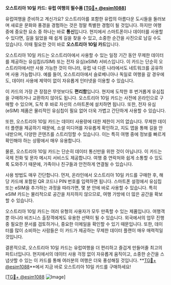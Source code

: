 **오스트리아 10일 카드: 유럽 여행의 필수품 [[TG💪+ @esim1088](https://t.me/s/esim1088)]**

유럽여행을 준비하고 계신가요? 오스트리아를 포함한 유럽의 아름다운 도시들을 둘러보며 새로운 문화와 풍경을 경험하는 것은 정말 특별한 경험이 될 것입니다. 하지만 여행 중에 중요한 요소 중 하나는 바로 **통신**입니다. 현지에서 스마트폰이나 데이터를 사용할 수 있다면, 길을 잃었을 때 쉽게 길을 찾을 수 있고, 소중한 순간을 사진으로 남길 수도 있습니다. 이때 필요한 것이 바로 **오스트리아 10일 카드**입니다.

오스트리아 10일 카드는 오스트리아에서 사용할 수 있는 일정 기간 동안 무제한 데이터를 제공하는 유심칩(USIM) 또는 전자 유심(eSIM) 서비스입니다. 이 카드는 단순히 오스트리아에서만 사용 가능한 것이 아니라, 유럽 내 다른 나라에서도 네트워크를 공유하며 사용 가능합니다. 예를 들어, 오스트리아에서 슬로베니아나 독일로 여행을 갈 경우에도, 데이터 사용에 제약이 없이 자유롭게 인터넷을 이용할 수 있습니다. 

이 카드의 가장 큰 장점은 무엇보다도 **편리함**입니다. 현지에 도착한 후 번거롭게 유심칩을 구매하거나 교환하지 않아도 됩니다. 오스트리아 10일 카드는 사전에 온라인으로 구매할 수 있으며, 도착 후 바로 자신의 스마트폰에 설치하면 됩니다. 또한, 전자 유심(eSIM) 제품은 물리적인 유심칩이 필요 없어 더욱 가볍고 간단하게 사용할 수 있습니다. 

또한, 오스트리아 10일 카드는 데이터 사용량에 대한 제한이 거의 없습니다. 무제한 데이터 플랜을 제공하기 때문에, 소셜 미디어를 자유롭게 확인하고, 지도 앱을 통해 길을 안내받으며, 다양한 콘텐츠를 스트리밍할 수 있습니다. 이는 특히 여행 중에 정보를 빠르게 확인해야 하는 상황에서 매우 유용합니다.

물론, 오스트리아 10일 카드는 단순히 데이터 통신만을 위한 것이 아닙니다. 이 카드는 국제 전화 및 문자 메시지 서비스도 제공합니다. 여행 중 연락처와 쉽게 소통할 수 있도록 도와주기 때문에, 가족이나 친구들과 안전하게 연결될 수 있습니다. 

사용 방법도 매우 간단합니다. 먼저, 온라인에서 오스트리아 10일 카드를 구매한 후, 해당 카드에 포함된 QR 코드나 PIN 번호를 입력하면 됩니다. 스마트폰 설정에서 유심칩 또는 eSIM을 추가하는 과정을 따라가면, 몇 분 안에 바로 사용할 수 있습니다. 특히 eSIM 카드는 물리적으로 공간을 차지하지 않으므로, 여행 가방에 더 많은 공간을 확보할 수 있습니다.

오스트리아 10일 카드는 여러 유형의 사용자가 모두 만족할 수 있는 제품입니다. 여행객뿐 아니라 비즈니스 출장객에게도 유용한 선택이 될 수 있습니다. 외국에서의 업무 진행 중 필요한 문서를 검토하거나, 중요한 이메일을 확인할 수 있기 때문입니다. 또한, 데이터를 많이 소비하는 사람들은 이 카드가 제공하는 무제한 데이터 플랜이 매우 매력적일 것입니다.

결론적으로, 오스트리아 10일 카드는 유럽여행을 더 편리하고 즐겁게 만들어줄 최고의 파트너입니다. 현지에서의 데이터 사용 걱정 없이 자유롭게 움직이고, 소중한 순간을 스냅샷할 수 있는 이 카드를 통해 여러분의 여행은 더욱 풍성해질 것입니다. **[TG💪+ @esim1088](https://t.me/s/esim1088)**에서 지금 바로 오스트리아 10일 카드를 구매하세요!

[[TG💪+ @esim1088](https://t.me/s/esim1088) ![Image](https://i.postimg.cc/Y0z9fWf4/image.png)]